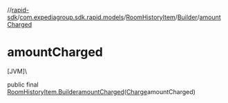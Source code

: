 //[rapid-sdk](../../../../index.md)/[com.expediagroup.sdk.rapid.models](../../index.md)/[RoomHistoryItem](../index.md)/[Builder](index.md)/[amountCharged](amount-charged.md)

# amountCharged

[JVM]\

public final [RoomHistoryItem.Builder](index.md)[amountCharged](amount-charged.md)([Charge](../../-charge/index.md)amountCharged)
